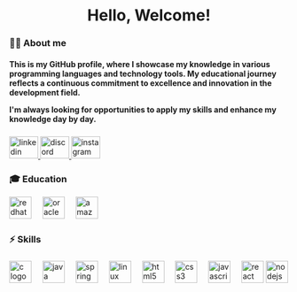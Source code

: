 <div align="center">
  <h1>Hello, Welcome!</h1>
</div>

###

<h3 align="left">👩‍💻 About me</h3>

<h4 align="left">
This is my GitHub profile, where I showcase my knowledge in various programming languages and technology tools. My educational journey reflects a continuous commitment to excellence and innovation in the development field.

I'm always looking for opportunities to apply my skills and enhance my knowledge day by day.

</h4>

###

<div align="left">
  <a href="https://www.linkedin.com/in/adryanrr/" target="_blank">
    <img
      src="https://raw.githubusercontent.com/maurodesouza/profile-readme-generator/master/src/assets/icons/social/linkedin/default.svg"
      width="52"
      height="40"
      alt="linkedin logo"
    />
  </a>
  <a href="https://discord.com/users/adryanrr" target="_blank">
<img
    src="https://raw.githubusercontent.com/maurodesouza/profile-readme-generator/master/src/assets/icons/social/discord/default.svg"
    width="52"
    height="40"
    alt="discord logo"
  />
  </a>
  <a href="https://instagram.com/_adryanrr" target="_blank">
    <img
      src="https://raw.githubusercontent.com/maurodesouza/profile-readme-generator/master/src/assets/icons/social/instagram/default.svg"
      width="52"
      height="40"
      alt="instagram logo"
    />
  </a>
</div>

<h3 align="left">🎓 Education</h3>

<div align="left">
  <img
    src="https://cdn.jsdelivr.net/gh/devicons/devicon/icons/redhat/redhat-original.svg"
    height="40"
    alt="redhat logo"
  />
  <img width="12" />
  <img
    src="https://cdn.jsdelivr.net/gh/devicons/devicon/icons/oracle/oracle-original.svg"
    height="40"
    alt="oracle logo"
  />
  <img width="12" />
  <img
    src="https://cdn.jsdelivr.net/gh/devicons/devicon/icons/amazonwebservices/amazonwebservices-line-wordmark.svg"
    height="40"
    alt="amazonwebservices logo"
  />
</div>

###

<h3 align="left">⚡ Skills</h3>

###

<div align="left">
  <img
    src="https://cdn.jsdelivr.net/gh/devicons/devicon/icons/c/c-original.svg"
    height="40"
    alt="c logo"
  />
  <img width="12" />
  <img
    src="https://cdn.jsdelivr.net/gh/devicons/devicon/icons/java/java-original.svg"
    height="40"
    alt="java logo"
  />
  <img width="12" />
  <img
    src="https://cdn.jsdelivr.net/gh/devicons/devicon/icons/spring/spring-original.svg"
    height="40"
    alt="spring logo"
  />
  <img width="12" />
  <img
    src="https://cdn.jsdelivr.net/gh/devicons/devicon/icons/linux/linux-original.svg"
    height="40"
    alt="linux logo"
  />
  <img width="12" />
  <img
    src="https://cdn.jsdelivr.net/gh/devicons/devicon/icons/html5/html5-original.svg"
    height="40"
    alt="html5 logo"
  />
  <img width="12" />
  <img
    src="https://cdn.jsdelivr.net/gh/devicons/devicon/icons/css3/css3-original.svg"
    height="40"
    alt="css3 logo"
  />
  <img width="12" />
  <img
    src="https://cdn.jsdelivr.net/gh/devicons/devicon/icons/javascript/javascript-original.svg"
    height="40"
    alt="javascript logo"
  />
  <img width="12" />
  <img
    src="https://cdn.jsdelivr.net/gh/devicons/devicon/icons/react/react-original.svg"
    height="40"
    alt="react logo"
  />
  <img
    src="https://cdn.jsdelivr.net/gh/devicons/devicon/icons/nodejs/nodejs-original.svg"
    height="40"
    alt="nodejs logo"
  />
</div>
